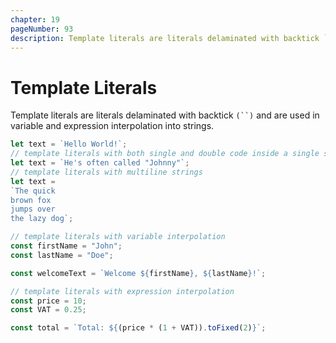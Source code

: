 ```yaml
---
chapter: 19
pageNumber: 93
description: Template literals are literals delaminated with backtick ` ` and are used in variable and expression interpolation into strings.
---
```

# Template Literals

Template literals are literals delaminated with backtick `(``)` and are used in variable and expression interpolation into strings.&#x20;

```javascript
let text = `Hello World!`;
// template literals with both single and double code inside a single string
let text = `He's often called "Johnny"`;
// template literals with multiline strings
let text =
`The quick
brown fox
jumps over
the lazy dog`;

// template literals with variable interpolation
const firstName = "John";
const lastName = "Doe";

const welcomeText = `Welcome ${firstName}, ${lastName}!`;

// template literals with expression interpolation
const price = 10;
const VAT = 0.25;

const total = `Total: ${(price * (1 + VAT)).toFixed(2)}`;
```

&#x20;
